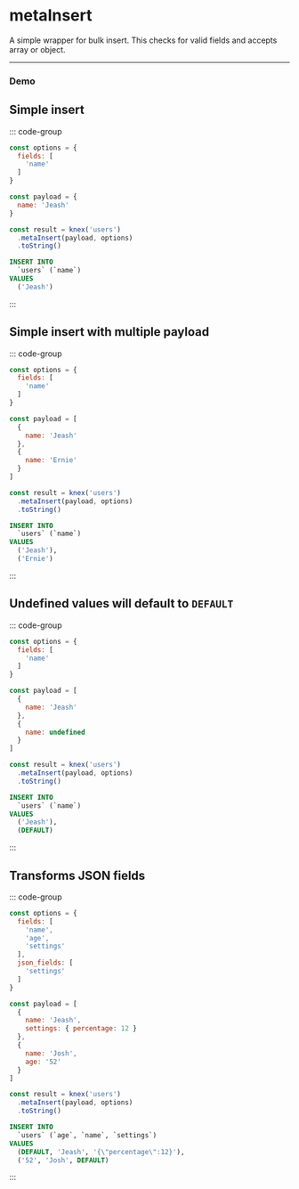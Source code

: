 <!-- This content is auto generated /scripts/writeUtilityDocs.ts  -->
# metaInsert

A simple wrapper for bulk insert. This checks for valid fields and accepts array or object.


--------


### Demo
## Simple insert
::: code-group
```js [Syntax]
const options = {
  fields: [
    'name'
  ]
}

const payload = {
  name: 'Jeash'
}

const result = knex('users')
  .metaInsert(payload, options)
  .toString()
```
```sql [Output]
INSERT INTO
  `users` (`name`)
VALUES
  ('Jeash')
```
:::
## Simple insert with multiple payload
::: code-group
```js [Syntax]
const options = {
  fields: [
    'name'
  ]
}

const payload = [
  {
    name: 'Jeash'
  },
  {
    name: 'Ernie'
  }
]

const result = knex('users')
  .metaInsert(payload, options)
  .toString()
```
```sql [Output]
INSERT INTO
  `users` (`name`)
VALUES
  ('Jeash'),
  ('Ernie')
```
:::
## Undefined values will default to `DEFAULT`
::: code-group
```js [Syntax]
const options = {
  fields: [
    'name'
  ]
}

const payload = [
  {
    name: 'Jeash'
  },
  {
    name: undefined
  }
]

const result = knex('users')
  .metaInsert(payload, options)
  .toString()
```
```sql [Output]
INSERT INTO
  `users` (`name`)
VALUES
  ('Jeash'),
  (DEFAULT)
```
:::
## Transforms JSON fields
::: code-group
```js [Syntax]
const options = {
  fields: [
    'name',
    'age',
    'settings'
  ],
  json_fields: [
    'settings'
  ]
}

const payload = [
  {
    name: 'Jeash',
    settings: { percentage: 12 }
  },
  {
    name: 'Josh',
    age: '52'
  }
]

const result = knex('users')
  .metaInsert(payload, options)
  .toString()
```
```sql [Output]
INSERT INTO
  `users` (`age`, `name`, `settings`)
VALUES
  (DEFAULT, 'Jeash', '{\"percentage\":12}'),
  ('52', 'Josh', DEFAULT)
```
:::